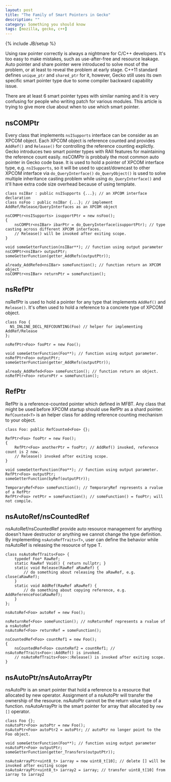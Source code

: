 ```yaml
---
layout: post
title: "The Family of Smart Pointers in Gecko"
description: ""
category: Something you should know
tags: [mozilla, gecko, c++]
---
```

{% include JB/setup %}

Using raw pointer correctly is always a nightmare for C/C++ developers. It's too easy to make mistakes, such as use-after-free and resource leakage.
Auto pointer and share pointer were introduced to solve most of the problem, or at least to reveal the problem at early stage.
C++11 standard defines `unique_ptr` and `shared_ptr` for it, however, Gecko still uses its own specific smart pointer type due to some compiler backward capability issue.

There are at least 6 smart pointer types with similar naming and it is very confusing for people who writing patch for various modules.
This article is trying to give more clue about when to use which smart pointer.

nsCOMPtr
--------
Every class that implements `nsISupports` interface can be consider as an XPCOM object.
Each XPCOM object is reference counted and provides `AddRef()` and `Release()` for controlling the reference counting explictly.
Gecko introduces two smart pointer types with RAII features for maintaining the reference count easily.
nsCOMPtr is probbaly the most common auto pointer in Gecko code base.
It is used to hold a pointer of XPCOM interface type, e.g. `nsISupports`, so it will be used to upcast/downcast to other XPCOM interface via `do_QueryInterface()`
`do_QueryObject()` is used to solve multiple inheritance casting problem while using `do_QueryInterface()` and it'll have extra code size overhead because of using template.

    class nsIBar : public nsISupports {...}; // an XPCOM interface declaration
    class nsFoo : public nsIBar {...}; // implement AddRef/Release/QueryInterfaces as an XPCOM object

    nsCOMPtr<nsISupports> isupportPtr = new nsFoo();
    {
        nsCOMPtr<nsIBar> ibarPtr = do_QueryInterface(isupportPtr); // type casting across different XPCOM interfaces.
        // Release() will be invoked after exiting scope.
    }

    void someGetterFunction(nsIBar**); // function using output parameter
    nsCOMPtr<nsIBar> outputPtr;
    someGetterFunction(getter_AddRefs(outputPtr));

    already_AddRefed<nsIBar> someFunction(); // function return an XPCOM object
    nsCOMPtr<nsIBar> returnPtr = someFunction();

nsRefPtr
--------
nsRefPtr is used to hold a pointer for any type that implements `AddRef()` and `Release()`.
It's often used to hold a reference to a concrete type of XPCOM object.

    class Foo {
      NS_INLINE_DECL_REFCOUNTING(Foo) // helper for implementing AddRef/Release
    };

    nsRefPtr<Foo> fooPtr = new Foo();

    void someGetterFunction(Foo**); // function using output parameter.
    nsRefPtr<Foo> outputPtr;
    someGetterFunction(getter_AddRefs(outputPtr));

    already_AddRefed<Foo> someFunction(); // function return an object.
    nsRefPtr<Foo> returnPtr = someFunction();

RefPtr
------
RefPtr is a reference-counted pointer which defined in MFBT.
Any class that might be used before XPCOM startup should use RefPtr as a shard pointer.
`RefCounted<T>` is an helper class for adding reference counting mechanism to your object.

    class Foo: public RefCounted<Foo> {};

    RefPtr<Foo> fooPtr = new Foo();
    {
        RefPtr<Foo> anotherPtr = fooPtr; // AddRef() invoked, reference count is 2 now.
        // Release() invoked after exiting scope.
    }

    void someGetterFunction(Foo**); // function using output parameter.
    RefPtr<Foo> outputPtr;
    someGetterFunction(byRef(outputPtr));

    TemporaryRef<Foo> someFunction(); // TemporaryRef represents a rvalue of a RefPtr
    RefPtr<Foo> retPtr = someFunction(); // someFunction() = fooPtr; will not compile.

nsAutoRef/nsCountedRef
----------------------
nsAutoRef/nsCountedRef provide auto resource management for anything doesn't have destructor or anything we cannot change the type definition.
By implementing `nsAutoRefTraits<T>`, user can define the behavior while nsAutoRef is releasing the resource of type T.

    class nsAutoRefTraits<Foo> {
        typedef Foo* RawRef;
        static RawRef Void() { return nullptr; }
        static void Release(RawRef aRawRef) {
            // do something about releasing the aRawRef, e.g. close(aRawRef);
        }
        static void AddRef(RawRef aRawRef) {
            // do something about copying reference, e.g. AddReferenceFoo(aRawRef);
        }
    };

    nsAutoRef<Foo> autoRef = new Foo();

    nsReturnRef<Foo> someFunction(); // nsReturnRef represents a rvalue of a nsAutoRef
    nsAutoRef<Foo> returnRef = someFunction();

    nsCountedRef<Foo> countRef1 = new Foo();
    {
        nsCountedRef<Foo> counteRef2 = countRef1; // nsAutoRefTraits<Foo>::AddRef() is invoked.
        // nsAutoRefTraits<Foo>::Release() is invoked after exiting scope.
    }

nsAutoPtr/nsAutoArrayPtr
------------------------
nsAutoPtr is an smart pointer that hold a reference to a resource that allocated by new operator.
Assignment of a nsAutoPtr will transfer the ownership of the resource.
nsAutoPtr cannot be the return value type of a function.
nsAutoArrayPtr is the smart pointer for array that allocated by `new []` operator.

    class Foo {};
    nsAutoPtr<Foo> autoPtr = new Foo();
    nsAutoPtr<Foo> autoPtr2 = autoPtr; // autoPtr no longer point to the Foo object.

    void someGetterFunction(Foo**); // function using output parameter
    nsAutoPtr<Foo> outputPtr;
    someGetterFunction(getter_Transfers(outputPtr));

    nsAutoArrayPtr<uint8_t> iarray = new uint8_t[10]; // delete [] will be invoked after exiting scope
    nsAutoArrayPtr<uint8_t> iarray2 = iarray; // transfer uint8_t[10] from iarray to iarray2

